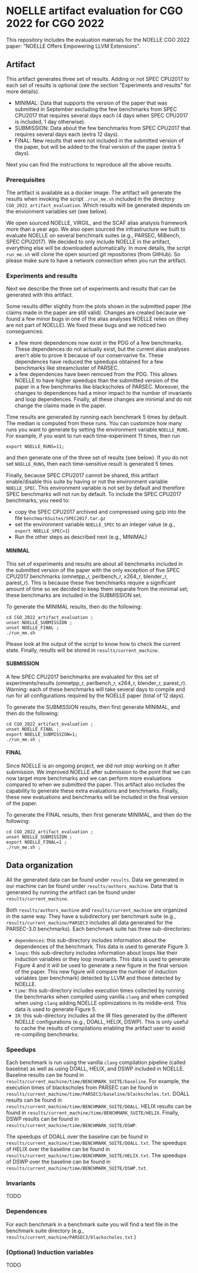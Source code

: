 # NOELLE artifact evaluation for CGO 2022 for CGO 2022

This repository includes the evaluation materials for the NOELLE CGO 2022 paper: "NOELLE Offers Empowering LLVM Extensions".

## Artifact

This artifact generates three set of results.
Adding or not SPEC CPU2017 to each set of results is optional (see the section "Experiments and results" for more details).
- MINIMAL: Data that supports the version of the paper that was submitted in September excluding the few benchmarks from SPEC CPU2017 that requires several days each (4 days when SPEC CPU2017 is included, 1 day otherwise).
- SUBMISSION: Data about the few benchmarks from SPEC CPU2017 that requires several days each (extra 12 days).
- FINAL: New results that were not included in the submitted version of the paper, but will be added to the final version of the paper (extra 5 days).

Next you can find the instructions to reproduce all the above results.

### Prerequisites 

The artifact is available as a docker image.
The artifact will generate the results when invoking the script ```./run_me.sh``` included in the directory ```CGO_2022_artifact_evaluation```.
Which results will be generated depends on the envionment variables set (see below).

We open sourced NOELLE, VIRGIL, and the SCAF alias analysis framework more than a year ago.
We also open sourced the infrastructure we built to evaluate NOELLE on several benchmark suites (e.g., PARSEC, MiBench, SPEC CPU2017).
We decided to only include NOELLE in the artifact, everything else will be downloaded automatically.
In more details, the script ``run_me.sh`` will clone the open sourced git repositories (from GitHub).
So please make sure to have a network connection when you run the artifact.

### Experiments and results

Next we describe the three set of experiments and results that can be generated with this artifact.

Some results differ slighlty from the plots shown in the submitted paper (the claims made in the paper are still valid).
Changes are created because we found a few minor bugs in one of the alias analyses NOELLE relies on (they are not part of NOELLE).
We fixed these bugs and we noticed two conseguences:
- a few more dependences now exist in the PDG of a few benchmarks. These dependences do not actually exist, but the current alias analyses aren't able to prove it because of our conservarive fix. These dependences have reduced the speedups obtained for a few benchmarks like streamcluster of PARSEC.
- a few dependences have been removed from the PDG. This allows NOELLE to have higher speedups than the submitted version of the paper in a few benchmarks like blackscholes of PARSEC.
Moreover, the changes to dependences had a minor impact to the number of invariants and loop dependences.
Finally, all these changes are minimal and do not change the claims made in the paper.

Time results are generated by running each benchmark 5 times by default. The median is computed from these runs.
You can customize how many runs you want to generate by setting the environment variable `NOELLE_RUNS`.
For example, if you want to run each time-experiment 11 times, then run
```
export NOELLE_RUNS=11;
```
and then generate one of the three set of results (see below).
If you do not set ```NOELLE_RUNS```, then each time-sensitive result is generated 5 times.

Finally, because SPEC CPU2017 cannot be shared, this artifact enable/disable this suite by having or not the environment variable `NOELLE_SPEC`. 
This environment variable is not set by default and therefore SPEC benchmarks will not run by default.
To include the SPEC CPU2017 benchmarks, you need to:
- copy the SPEC CPU2017 archived and compressed using gzip into the file `benchmarkSuites/SPEC2017.tar.gz` 
- set the environment variable `NOELLE_SPEC` to an integer value (e.g., `export NOELLE_SPEC=1`)
- Run the other steps as described next (e.g., MINIMAL)

#### MINIMAL
This set of experiments and results are about all benchmarks included in the submitted version of the paper with the only exception of five SPEC CPU2017 benchmarks (omnetpp_r, perlbench_r, x264_r, blender_r, parest_r).
This is because these five benchmarks require a significant amount of time so we decided to keep them separate from the minimal set; these benchmarks are included in the SUBMISSION set.

To generate the MINIMAL results, then do the following:
```
cd CGO_2022_artifact_evaluation ;
unset NOELLE_SUBMISSION ;
unset NOELLE_FINAL ;
./run_me.sh
```

Please look at the output of the script to know how to check the current state.
Finally, results will be stored in ```results/current_machine```.


#### SUBMISSION

A few SPEC CPU2017 benchmarks are evaluated for this set of experiments/results (omnetpp_r, perlbench_r, x264_r, blender_r, parest_r).
Warning: each of these benchmarks will take several days to compile and run for all configurations required by the NOELLE paper (total of 12 days).

To generate the SUBMISSION results, then first generate MINIMAL, and then do the following:
```
cd CGO_2022_artifact_evaluation ;
unset NOELLE_FINAL ;
export NOELLE_SUBMISSION=1;
./run_me.sh ;
```


#### FINAL
Since NOELLE is an ongoing project, we did not stop working on it after submission.
We improved NOELLE after submission to the point that we can now target more benchmarks and we can perform more evaluations compared to when we submitted the paper.
This artifact also includes the capability to generate these extra evaluations and benchmarks.
Finally, these new evaluations and benchmarks will be included in the final version of the paper.

To generate the FINAL results, then first generate MINIMAL, and then do the following:
```
cd CGO_2022_artifact_evaluation ;
unset NOELLE_SUBMISSION ;
export NOELLE_FINAL=1 ;
./run_me.sh ;
```


## Data organization
All the generated data can be found under `results`.
Data we generated in our machine can be found under `results/authors_machine`.
Data that is generated by running the artifact can be found under `results/current_machine`.

Both `results/authors_machine` and `results/current_machine` are organized in the same way.
They have a subdirectory per benchmark suite (e.g., `results/current_machine/PARSEC3` includes all data generated for the PARSEC-3.0 benchmarks).
Each benchmark suite has three sub-directories: 
- `dependences`: this sub-directory includes information about the dependences of the benchmark. This data is used to generate Figure 3. 
- `loops`: this sub-directory includes information about loops like their induction variables or they loop invariants. This data is used to generate Figure 4 and it will be used to generate a new figure in the final version of the paper. This new figure will compare the number of induction variables (per benchmark) detected by LLVM and those detected by NOELLE.
- `time`: this sub-directory includes execution times collected by running the benchmarks when compiled using vanilla `clang` and when compiled when using `clang` adding NOELLE optimizations in its middle-end. This data is used to generate Figure 5.
- `IR`: this sub-directory includes all the IR files generated by the different NOELLE configurations (e.g., DOALL, HELIX, DSWP). This is only useful to cache the results of compilations enabling the artifact user to avoid re-compiling benchmarks.

### Speedups
Each benchmark is run using the vanilla `clang` compilation pipeline (called baseline) as well as using DOALL, HELIX, and DSWP included in NOELLE.
Baseline results can be found in `results/current_machine/time/BENCHMARK_SUITE/baseline`.
For example, the execution times of blackscholes from PARSEC can be found in `results/current_machine/time/PARSEC3/baseline/blackscholes.txt`.
DOALL results can be found in `results/current_machine/time/BENCHMARK_SUITE/DOALL`.
HELIX results can be found in `results/current_machine/time/BENCHMARK_SUITE/HELIX`.
Finally, DSWP results can be found in `results/current_machine/time/BENCHMARK_SUITE/DSWP`.

The speedups of DOALL over the baseline can be found in `results/current_machine/time/BENCHMARK_SUITE/DOALL.txt`.
The speedups of HELIX over the baseline can be found in `results/current_machine/time/BENCHMARK_SUITE/HELIX.txt`.
The speedups of DSWP over the baseline can be found in `results/current_machine/time/BENCHMARK_SUITE/DSWP.txt`.

### Invariants
TODO

### Dependences
For each benchmark in a benchmark suite you will find a text file in the benchmark suite directory (e.g., `results/current_machine/PARSEC3/blackscholes.txt` )

### (Optional) Induction variables
TODO
